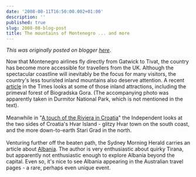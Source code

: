 ```yaml
---
date: '2008-08-11T16:50:00.002+01:00'
description: ''
published: true
slug: 2008-08-blog-post
title: The mountains of Montenegro ... and more
---
```


*This was originally posted on blogger [here](https://blog.balkanology.com/2008/08/blog-post.html)*.

Now that Montenegro airlines fly directly from Gatwick to Tivat, the country has become more accessible for travellers from the UK. Although the spectacular coastline will inevitably be the focus for many visitors, the country's less touristed inland mountains also deserve attention. A recent <a href="http://www.timesonline.co.uk/tol/travel/destinations/europe/article4479605.ece">article</a> in the Times looks at some of those inland attractions, including the primeval forest of Biogradska Gora. (The accompanying photo was apparently taken in Durmitor National Park, which is not mentioned in the text).<br /><br />Meanwhile in "<a href="http://www.independent.co.uk/travel/europe/a-touch-of-the-riviera-in-croatia-889535.html">A touch of the Riviera in Croatia</a>" the Independent looks at the two sides of Croatia's Hvar Island - glitzy Hvar town on the south coast, and the more down-to-earth Stari Grad in the north.<br /><br />Venturing further off the beaten path, the Sydney Morning Herald carries an article about <a href="http://www.smh.com.au/news/europe/albania-comes-alive/2008/08/07/1217702226226.html">Albania</a>.  The author is very enthusiastic about quirky Tirana, but apparently not enthusiastic enough to explore Albania beyond the capital. Even so, it's nice to see Albania appearing in the Australian travel pages - a rare, perhaps even unique event.